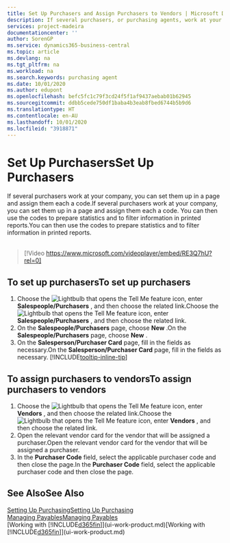 ```yaml
---
title: Set Up Purchasers and Assign Purchasers to Vendors | Microsoft Docs
description: If several purchasers, or purchasing agents, work at your company, you can organise them for statistical analysis.
services: project-madeira
documentationcenter: ''
author: SorenGP
ms.service: dynamics365-business-central
ms.topic: article
ms.devlang: na
ms.tgt_pltfrm: na
ms.workload: na
ms.search.keywords: purchasing agent
ms.date: 10/01/2020
ms.author: edupont
ms.openlocfilehash: befc5fc1c79f3cd24f5f1af9437aebab01b62945
ms.sourcegitcommit: ddbb5cede750df1baba4b3eab8fbed6744b5b9d6
ms.translationtype: HT
ms.contentlocale: en-AU
ms.lasthandoff: 10/01/2020
ms.locfileid: "3918871"
---
```

# <a name="set-up-purchasers"></a><span data-ttu-id="a6016-103">Set Up Purchasers</span><span class="sxs-lookup"><span data-stu-id="a6016-103">Set Up Purchasers</span></span>
<span data-ttu-id="a6016-104">If several purchasers work at your company, you can set them up in a page and assign them each a code.</span><span class="sxs-lookup"><span data-stu-id="a6016-104">If several purchasers work at your company, you can set them up in a page and assign them each a code.</span></span> <span data-ttu-id="a6016-105">You can then use the codes to prepare statistics and to filter information in printed reports.</span><span class="sxs-lookup"><span data-stu-id="a6016-105">You can then use the codes to prepare statistics and to filter information in printed reports.</span></span><br><br>  

> [!Video https://www.microsoft.com/videoplayer/embed/RE3Q7hU?rel=0]

## <a name="to-set-up-purchasers"></a><span data-ttu-id="a6016-106">To set up purchasers</span><span class="sxs-lookup"><span data-stu-id="a6016-106">To set up purchasers</span></span>
1. <span data-ttu-id="a6016-107">Choose the ![Lightbulb that opens the Tell Me feature](media/ui-search/search_small.png "Tell me what you want to do") icon, enter **Salespeople/Purchasers** , and then choose the related link.</span><span class="sxs-lookup"><span data-stu-id="a6016-107">Choose the ![Lightbulb that opens the Tell Me feature](media/ui-search/search_small.png "Tell me what you want to do") icon, enter **Salespeople/Purchasers** , and then choose the related link.</span></span>
2. <span data-ttu-id="a6016-108">On the **Salespeople/Purchasers** page, choose **New** .</span><span class="sxs-lookup"><span data-stu-id="a6016-108">On the **Salespeople/Purchasers** page, choose **New** .</span></span>
3. <span data-ttu-id="a6016-109">On the **Salesperson/Purchaser Card** page, fill in the fields as necessary.</span><span class="sxs-lookup"><span data-stu-id="a6016-109">On the **Salesperson/Purchaser Card** page, fill in the fields as necessary.</span></span> [!INCLUDE[tooltip-inline-tip](includes/tooltip-inline-tip_md.md)]

## <a name="to-assign-purchasers-to-vendors"></a><span data-ttu-id="a6016-110">To assign purchasers to vendors</span><span class="sxs-lookup"><span data-stu-id="a6016-110">To assign purchasers to vendors</span></span>
1. <span data-ttu-id="a6016-111">Choose the ![Lightbulb that opens the Tell Me feature](media/ui-search/search_small.png "Tell me what you want to do") icon, enter **Vendors** , and then choose the related link.</span><span class="sxs-lookup"><span data-stu-id="a6016-111">Choose the ![Lightbulb that opens the Tell Me feature](media/ui-search/search_small.png "Tell me what you want to do") icon, enter **Vendors** , and then choose the related link.</span></span>
2. <span data-ttu-id="a6016-112">Open the relevant vendor card for the vendor that will be assigned a purchaser.</span><span class="sxs-lookup"><span data-stu-id="a6016-112">Open the relevant vendor card for the vendor that will be assigned a purchaser.</span></span>
3. <span data-ttu-id="a6016-113">In the **Purchaser Code** field, select the applicable purchaser code and then close the page.</span><span class="sxs-lookup"><span data-stu-id="a6016-113">In the **Purchaser Code** field, select the applicable purchaser code and then close the page.</span></span>

## <a name="see-also"></a><span data-ttu-id="a6016-114">See Also</span><span class="sxs-lookup"><span data-stu-id="a6016-114">See Also</span></span>
[<span data-ttu-id="a6016-115">Setting Up Purchasing</span><span class="sxs-lookup"><span data-stu-id="a6016-115">Setting Up Purchasing</span></span>](purchasing-setup-purchasing.md)  
[<span data-ttu-id="a6016-116">Managing Payables</span><span class="sxs-lookup"><span data-stu-id="a6016-116">Managing Payables</span></span>](payables-manage-payables.md)  
<span data-ttu-id="a6016-117">[Working with [!INCLUDE[d365fin](includes/d365fin_md.md)]](ui-work-product.md)</span><span class="sxs-lookup"><span data-stu-id="a6016-117">[Working with [!INCLUDE[d365fin](includes/d365fin_md.md)]](ui-work-product.md)</span></span>
